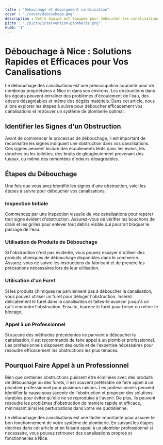 ```yaml
---
title : "Débouchage et dégorgement canalisation"
cover : "./cover/debouchage.png"
description : Notre équipe est équipée pour déboucher les canalisations obstruées de manière rapide et efficace. Qu'il s'agisse de toilettes, d'éviers, ou de drains, nous utilisons des outils spécialisés pour éliminer les blocages, rétablissant ainsi le flux normal des eaux usées.
picto : "./picto/intervention-plomberie.png"
numb: '1'
---
```

# Débouchage à Nice : Solutions Rapides et Efficaces pour Vos Canalisations

Le débouchage des canalisations est une préoccupation courante pour de nombreux propriétaires à Nice et dans ses environs. Les obstructions dans les égouts peuvent entraîner des problèmes d'écoulement de l'eau, des odeurs désagréables et même des dégâts matériels. Dans cet article, nous allons explorer les étapes à suivre pour déboucher efficacement vos canalisations et retrouver un système de plomberie optimal.

## Identifier les Signes d'un Obstruction

Avant de commencer le processus de débouchage, il est important de reconnaître les signes indiquant une obstruction dans vos canalisations. Ces signes peuvent inclure des écoulements lents dans les éviers, les douches ou les toilettes, des bruits de glougloutement provenant des tuyaux, ou même des remontées d'odeurs désagréables.

## Étapes du Débouchage

Une fois que vous avez identifié les signes d'une obstruction, voici les étapes à suivre pour déboucher vos canalisations.

### Inspection Initiale

Commencez par une inspection visuelle de vos canalisations pour repérer tout signe évident d'obstruction. Assurez-vous de vérifier les bouchons de drain et les grilles pour enlever tout débris visible qui pourrait bloquer le passage de l'eau.

### Utilisation de Produits de Débouchage

Si l'obstruction n'est pas évidente, vous pouvez essayer d'utiliser des produits chimiques de débouchage disponibles dans le commerce. Assurez-vous de suivre les instructions du fabricant et de prendre les précautions nécessaires lors de leur utilisation.

### Utilisation d'un Furet

Si les produits chimiques ne parviennent pas à déboucher la canalisation, vous pouvez utiliser un furet pour déloger l'obstruction. Insérez délicatement le furet dans la canalisation et faites-le avancer jusqu'à ce qu'il rencontre l'obstruction. Ensuite, tournez le furet pour briser ou retirer le blocage.

### Appel à un Professionnel

Si aucune des méthodes précédentes ne parvient à déboucher la canalisation, il est recommandé de faire appel à un plombier professionnel. Les professionnels disposent des outils et de l'expertise nécessaires pour résoudre efficacement les obstructions les plus tenaces.

## Pourquoi Faire Appel à un Professionnel

Bien que certaines obstructions puissent être éliminées avec des produits de débouchage ou des furets, il est souvent préférable de faire appel à un plombier professionnel pour plusieurs raisons. Les professionnels peuvent identifier la cause sous-jacente de l'obstruction et proposer des solutions durables pour éviter qu'elle ne se reproduise à l'avenir. De plus, ils peuvent résoudre les problèmes d'obstruction de manière rapide et efficace, minimisant ainsi les perturbations dans votre vie quotidienne.

Le débouchage des canalisations est une tâche importante pour assurer le bon fonctionnement de votre système de plomberie. En suivant les étapes décrites dans cet article et en faisant appel à un plombier professionnel si nécessaire, vous pouvez retrouver des canalisations propres et fonctionnelles à Nice.